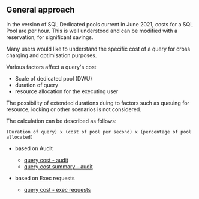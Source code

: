 ## General approach

In the version of SQL Dedicated pools current in June 2021, costs for a SQL Pool are per hour. This is well understood and can be modified with a reservation, for significant savings.

Many users would like to understand the specific cost of a query for cross charging and optimisation purposes. 

Various factors affect a query's cost
- Scale of dedicated pool (DWU)
- duration of query
- resource allocation for the executing user

The possibility of extended durations duing to factors such as queuing for resource, locking or other scenarios is not considered.

The calculation can be described as follows:

    (Duration of query) x (cost of pool per second) x (percentage of pool allocated)


- based on Audit
    - [query cost - audit](./audit_query_cost_estimate.txt)
    - [query cost summary - audit](./audit_query_cost_estimate_summary.txt)


- based on Exec requests
    - [query cost - exec requests](./exec_requests_query_cost_estimate.txt)
